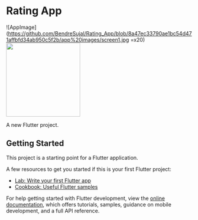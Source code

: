 # Rating App

![AppImage](https://github.com/BendreSujal/Rating_App/blob/8a47ec33790ae1bc54d471affbfd34ab950c5f2b/app%20images/screen1.jpg =x20)
<img src="[http://....jpg](https://github.com/BendreSujal/Rating_App/blob/8a47ec33790ae1bc54d471affbfd34ab950c5f2b/app%20images/screen1.jpg)" width="200" height="200" />

A new Flutter project.

## Getting Started

This project is a starting point for a Flutter application.

A few resources to get you started if this is your first Flutter project:

- [Lab: Write your first Flutter app](https://docs.flutter.dev/get-started/codelab)
- [Cookbook: Useful Flutter samples](https://docs.flutter.dev/cookbook)

For help getting started with Flutter development, view the
[online documentation](https://docs.flutter.dev/), which offers tutorials,
samples, guidance on mobile development, and a full API reference.

